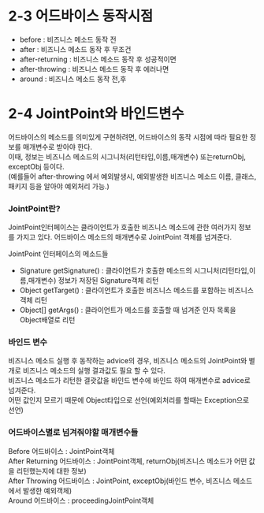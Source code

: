 # 2-3 어드바이스 동작시점
- before : 비즈니스 메소드 동작 전
- after : 비즈니스 메소드 동작 후 무조건
- after-returning : 비즈니스 메소드 동작 후 성공적이면
- after-throwing : 비즈니스 메소드 동작 후 에러나면
- around : 비즈니스 메소드 동작 전,후

# 2-4 JointPoint와 바인드변수
어드바이스의 메소드를 의미있게 구현하려면, 어드바이스의 동작 시점에 따라 필요한 정보를 매개변수로 받아야 한다.  
이때, 정보는 비즈니스 메소드의 시그니처(리턴타입,이름,매개변수) 또는returnObj, exceptObj 등이다.  
(예를들어 after-throwing 에서 예외발생시, 예외발생한 비즈니스 메소드 이름, 클래스,패키지 등을 알아야 예외처리 가능.)  

### JointPoint란?
JointPoint인터페이스는 클라이언트가 호출한 비즈니스 메소드에 관한 여러가지 정보를 가지고 있다. 
어드바이스 메소드의 매개변수로 JointPoint 객체를 넘겨준다.  

JointPoint 인터페이스의 메소드들  
- Signature getSignature() : 클라이언트가 호출한 메소드의 시그니처(리턴타입,이름,매개변수) 정보가 저장된 Signature객체 리턴
- Object getTarget() : 클라이언트가 호출한 비즈니스 메소드를 포함하는 비즈니스 객체 리턴
- Object[] getArgs() : 클라이언트가 메소드를 호출할 때 넘겨준 인자 목록을 Object배열로 리턴

### 바인드 변수
비즈니스 메소드 실행 후 동작하는 advice의 경우, 비즈니스 메소드의 JointPoint와 별개로 비즈니스 메소드의 실행 결과값도 필요 할 수 있다.  
비즈니스 메소드가 리턴한 결괏값을 바인드 변수에 바인드 하여 매개변수로 advice로 넘겨준다.  
어떤 값인지 모르기 때문에 Object타입으로 선언(예외처리를 할때는 Exception으로 선언)  

### 어드바이스별로 넘겨줘야할 매개변수들
Before 어드바이스 : JointPoint객체  
After Returning 어드바이스 : JointPoint객체, returnObj(비즈니스 메소드가 어떤 값을 리턴했는지에 대한 정보)  
After Throwing 어드바이스 : JointPoint, exceptObj(바인드 변수, 비즈니스 메소드에서 발생한 예외객체)  
Around 어드바이스 : proceedingJointPoint객체  
